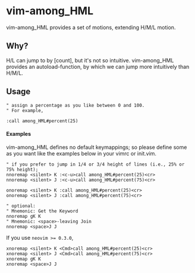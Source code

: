 vim-among_HML
=============

vim-among_HML provides a set of motions, extending H/M/L motion.

Why?
----

H/L can jump to by [count], but it's not so intuitive.
vim-among_HML provides an autoload-function, by which we can jump more intuitively than H/M/L.

Usage
-----

```vim
" assign a percentage as you like between 0 and 100.
" For example,

:call among_HML#percent(25)
```

#### Examples

vim-among_HML defines no default keymappings;
so please define some as you want like the examples below in your vimrc or init.vim.

```vim
" if you prefer to jump in 1/4 or 3/4 height of lines (i.e., 25% or 75% height);
nnoremap <silent> K :<c-u>call among_HML#percent(25)<cr>
nnoremap <silent> J :<c-u>call among_HML#percent(75)<cr>

onoremap <silent> K :call among_HML#percent(25)<cr>
onoremap <silent> J :call among_HML#percent(75)<cr>

" optional:
" Mnemonic: Get the Keyword
nnoremap gK K
" Mnemonic: <space>-leaving Join
nnoremap <space>J J
```

If you use `neovim >= 0.3.0`,
```vim
xnoremap <silent> K <Cmd>call among_HML#percent(25)<cr>
xnoremap <silent> J <Cmd>call among_HML#percent(75)<cr>
xnoremap gK K
xnoremap <space>J J
```

